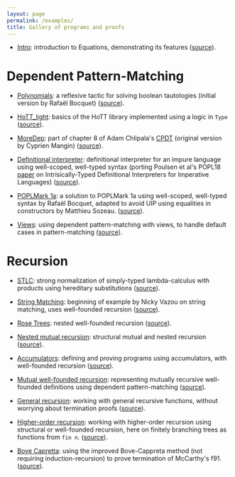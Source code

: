 ```yaml
---
layout: page
permalink: /examples/
title: Gallery of programs and proofs
---
```


- [Intro](examples/equations_intro.html): introduction to Equations, demonstrating
  its features
  ([source](http://github.com/mattam82/Coq-Equations/raw/master/doc/equations_intro.v)).

Dependent Pattern-Matching
==========================

- [Polynomials](examples/Examples.polynomials.html): a reflexive tactic for
  solving boolean tautologies (initial version by Rafaël Bocquet)
  ([source](http://github.com/mattam82/Coq-Equations/raw/master/examples/polynomials.v)).

- [HoTT_light](examples/Examples.HoTT_light.html): basics of the HoTT library
  implemented using a logic in `Type`
  ([source](http://github.com/mattam82/Coq-Equations/raw/master/examples/HoTT_light.v)).

- [MoreDep](examples/Examples.MoreDep.html): part of chapter 8 of Adam
  Chlipala's [CPDT](http://adam.chlipala.net/cpdt/html/toc.html)
  (original version by Cyprien Mangin)
  ([source](http://github.com/mattam82/Coq-Equations/raw/master/examples/MoreDep.v)).

- [Definitional interpreter](examples/Examples.definterp.html): definitional interpreter
  for an impure language using well-scoped, well-typed syntax
  (porting Poulsen et al's POPL18
  [paper](http://casperbp.net/papers/intrinsicallytyped.html) on
  Intrisically-Typed Definitional Interpreters for Imperative Languages)
  ([source](http://github.com/mattam82/Coq-Equations/raw/master/examples/definterp.v)).

- [POPLMark 1a](examples/Examples.POPLMark1a.html): a solution to
  POPLMark 1a using well-scoped, well-typed syntax by Rafaël Bocquet,
  adapted to avoid UIP using equalities in constructors by Matthieu Sozeau.
  ([source](http://github.com/mattam82/Coq-Equations/raw/master/examples/POPLMark1a.v)).

- [Views](examples/Examples.views.html): using dependent pattern-matching with
  views, to handle default cases in pattern-matching
  ([source](http://github.com/mattam82/Coq-Equations/raw/master/examples/views.v)).

Recursion
=========

- [STLC](examples/Examples.STLC.html): strong normalization of simply-typed
  lambda-calculus with products using hereditary substitutions
  ([source](http://github.com/mattam82/Coq-Equations/raw/master/examples/STLC.v)).

- [String Matching](examples/Examples.string_matching.html): beginning of example
  by Nicky Vazou on string matching, uses well-founded recursion
  ([source](http://github.com/mattam82/Coq-Equations/raw/master/examples/string_matching.v)).

- [Rose Trees](examples/Examples.RoseTree.html): nested well-founded recursion
  ([source](http://github.com/mattam82/Coq-Equations/raw/master/examples/RoseTree.v)).

- [Nested mutual recursion](examples/Examples.nested_mut_rec.html): structural mutual and nested recursion
  ([source](http://github.com/mattam82/Coq-Equations/raw/master/examples/nested_mut_rec.v)).

- [Accumulators](examples/Examples.accumulator.html): defining and proving
  programs using accumulators, with well-founded recursion
  ([source](http://github.com/mattam82/Coq-Equations/raw/master/examples/accumulator.v)).

- [Mutual well-founded recursion](examples/Examples.mutualwfrec.html):
  representing mutually recursive well-founded definitions using
  dependent pattern-matching
  ([source](http://github.com/mattam82/Coq-Equations/raw/master/examples/mutualwfrec.v)).

- [General recursion](examples/Examples.general_recursion.html): working with
  general recursive functions, without worrying about termination proofs
  ([source](http://github.com/mattam82/Coq-Equations/raw/master/examples/general_recursion.v)).

- [Higher-order recursion](examples/Examples.ho_finite_branching.html):
  working with higher-order recursion using structural or well-founded
  recursion, here on finitely branching trees as functions from `fin n`.
  ([source](http://github.com/mattam82/Coq-Equations/raw/master/examples/ho_finite_branching.v)).

- [Bove Capretta](examples/Examples.bove_capretta.html): using the
  improved Bove-Cappreta method (not requiring induction-recursion) to
  prove termination of McCarthy's f91.
  ([source](http://github.com/mattam82/Coq-Equations/raw/master/examples/bove_capretta.v)).

